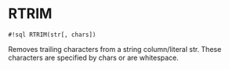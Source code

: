 # RTRIM

`#!sql RTRIM(str[, chars])`

Removes trailing characters from a string column/literal str.
These characters are specified by chars or are whitespace.
